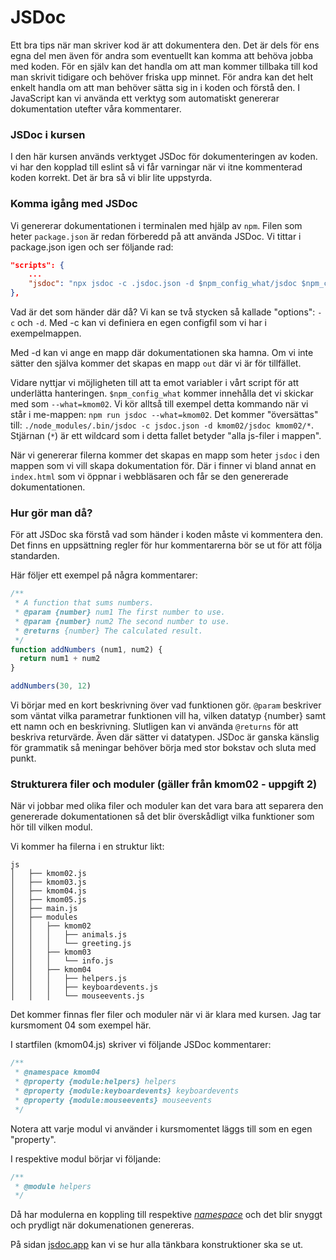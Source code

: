 # JSDoc

Ett bra tips när man skriver kod är att dokumentera den. Det är dels för ens egna del men även för andra som eventuellt kan komma att behöva jobba med koden. För en själv kan det handla om att man kommer tillbaka till kod man skrivit tidigare och behöver friska upp minnet. För andra kan det helt enkelt handla om att man behöver sätta sig in i koden och förstå den. I JavaScript kan vi använda ett verktyg som automatiskt genererar dokumentation utefter våra kommentarer.

### JSDoc i kursen

I den här kursen används verktyget JSDoc för dokumenteringen av koden. vi har den kopplad till eslint så vi får varningar när vi itne kommenterad koden korrekt. Det är bra så vi blir lite uppstyrda.

### Komma igång med JSDoc

Vi genererar dokumentationen i terminalen med hjälp av `npm`. Filen som heter `package.json` är redan förberedd på att använda JSDoc. Vi tittar i package.json igen och ser följande rad:

```json
"scripts": {
    ...
    "jsdoc": "npx jsdoc -c .jsdoc.json -d $npm_config_what/jsdoc $npm_config_what/* || exit 0",
},
```

Vad är det som händer där då? Vi kan se två stycken så kallade "options": `-c` och `-d`. Med -c kan vi definiera en egen configfil som vi har i exempelmappen.

Med -d kan vi ange en mapp där dokumentationen ska hamna. Om vi inte sätter den själva kommer det skapas en mapp `out` där vi är för tillfället.

Vidare nyttjar vi möjligheten till att ta emot variabler i vårt script för att underlätta hanteringen. `$npm_config_what` kommer innehålla det vi skickar med som `--what=kmom02`. Vi kör alltså till exempel detta kommando när vi står i me-mappen: `npm run jsdoc --what=kmom02`. Det kommer "översättas" till: `./node_modules/.bin/jsdoc -c jsdoc.json -d kmom02/jsdoc kmom02/*`. Stjärnan (`*`) är ett wildcard som i detta fallet betyder "alla js-filer i mappen".

När vi genererar filerna kommer det skapas en mapp som heter `jsdoc` i den mappen som vi vill skapa dokumentation för. Där i finner vi bland annat en `index.html` som vi öppnar i webbläsaren och får se den genererade dokumentationen.

### Hur gör man då?

För att JSDoc ska förstå vad som händer i koden måste vi kommentera den. Det finns en uppsättning regler för hur kommentarerna bör se ut för att följa standarden.

Här följer ett exempel på några kommentarer:

```js
/**
 * A function that sums numbers.
 * @param {number} num1 The first number to use.
 * @param {number} num2 The second number to use.
 * @returns {number} The calculated result.
 */
function addNumbers (num1, num2) {
  return num1 + num2
}

addNumbers(30, 12)
```

Vi börjar med en kort beskrivning över vad funktionen gör. `@param` beskriver som väntat vilka parametrar funktionen vill ha, vilken datatyp {number} samt ett namn och en beskrivning. Slutligen kan vi använda `@returns` för att beskriva returvärde. Även där sätter vi datatypen. JSDoc är ganska känslig för grammatik så meningar behöver börja med stor bokstav och sluta med punkt.


### Strukturera filer och moduler (gäller från kmom02 - uppgift 2)

När vi jobbar med olika filer och moduler kan det vara bara att separera den genererade dokumentationen så det blir överskådligt vilka funktioner som hör till vilken modul.

Vi kommer ha filerna i en struktur likt:

```console
js
│   ├── kmom02.js
│   ├── kmom03.js
│   ├── kmom04.js
│   ├── kmom05.js
│   ├── main.js
│   ├── modules
│   │   ├── kmom02
│   │   │   ├── animals.js
│   │   │   └── greeting.js
│   │   ├── kmom03
│   │   │   └── info.js
│   │   ├── kmom04
│   │   │   ├── helpers.js
│   │   │   ├── keyboardevents.js
│   │   │   └── mouseevents.js
```

Det kommer finnas fler filer och moduler när vi är klara med kursen. Jag tar kursmoment 04 som exempel här.

I startfilen (kmom04.js) skriver vi följande JSDoc kommentarer:

```js
/**
 * @namespace kmom04
 * @property {module:helpers} helpers
 * @property {module:keyboardevents} keyboardevents
 * @property {module:mouseevents} mouseevents
 */
```

Notera att varje modul vi använder i kursmomentet läggs till som en egen "property".

I respektive modul börjar vi följande:

```js
/**
 * @module helpers
 */
```

Då har modulerna en koppling till respektive *[namespace](https://jsdoc.app/tags-namespace)* och det blir snyggt och prydligt när dokumenationen genereras.



På sidan [jsdoc.app](https://jsdoc.app/index.html) kan vi se hur alla tänkbara konstruktioner ska se ut.
